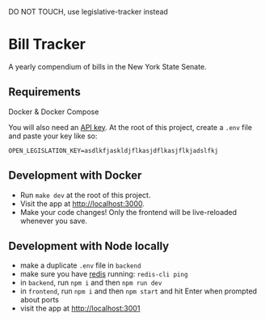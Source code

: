 DO NOT TOUCH, use legislative-tracker instead

# Bill Tracker

A yearly compendium of bills in the New York State Senate.

## Requirements

Docker & Docker Compose

You will also need an [API key](https://legislation.nysenate.gov/). At the root of this project, create a `.env` file and paste your key like so:

```
OPEN_LEGISLATION_KEY=asdlkfjaskldjflkasjdflkasjflkjadslfkj
```

## Development with Docker

- Run `make dev` at the root of this project.
- Visit the app at [http://localhost:3000](http://localhost:3000).
- Make your code changes! Only the frontend will be live-reloaded whenever you save.

## Development with Node locally

- make a duplicate `.env` file in `backend`
- make sure you have [redis](https://redis.io/) running: `redis-cli ping`
- in `backend`, run `npm i` and then `npm run dev`
- in `frontend`, run `npm i` and then `npm start` and hit Enter when prompted about ports
- visit the app at [http://localhost:3001](http://localhost:3001)
